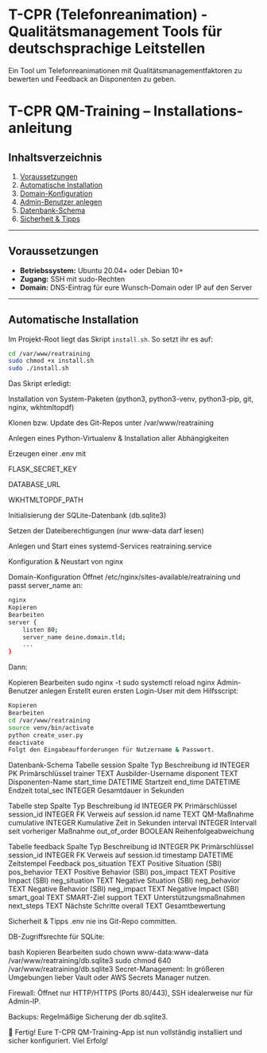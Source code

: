 # T-CPR (Telefonreanimation) - Qualitätsmanagement Tools für deutschsprachige Leitstellen
Ein Tool um Telefonreanimationen mit Qualitätsmanagementfaktoren zu bewerten und Feedback an Disponenten zu geben.

# T-CPR QM-Training – Installations­anleitung

## Inhaltsverzeichnis
1. [Voraussetzungen](#voraussetzungen)  
2. [Automatische Installation](#automatische-installation)  
3. [Domain-Konfiguration](#domain-konfiguration)  
4. [Admin-Benutzer anlegen](#admin-benutzer-anlegen)  
5. [Datenbank-Schema](#datenbank-schema)  
6. [Sicherheit & Tipps](#sicherheit--tipps)  

---

## Voraussetzungen
- **Betriebssystem:** Ubuntu 20.04+ oder Debian 10+  
- **Zugang:** SSH mit sudo-Rechten  
- **Domain:** DNS-Eintrag für eure Wunsch-Domain oder IP auf den Server  

---

## Automatische Installation
Im Projekt-Root liegt das Skript `install.sh`. So setzt ihr es auf:

```bash
cd /var/www/reatraining
sudo chmod +x install.sh
sudo ./install.sh
````

Das Skript erledigt:

Installation von System-Paketen
(python3, python3-venv, python3-pip, git, nginx, wkhtmltopdf)

Klonen bzw. Update des Git-Repos unter /var/www/reatraining

Anlegen eines Python-Virtualenv & Installation aller Abhängigkeiten

Erzeugen einer .env mit

FLASK_SECRET_KEY

DATABASE_URL

WKHTMLTOPDF_PATH

Initialisierung der SQLite-Datenbank (db.sqlite3)

Setzen der Dateiberechtigungen (nur www-data darf lesen)

Anlegen und Start eines systemd-Services reatraining.service

Konfiguration & Neustart von nginx

Domain-Konfiguration
Öffnet /etc/nginx/sites-available/reatraining und passt server_name an:
```bash
nginx
Kopieren
Bearbeiten
server {
    listen 80;
    server_name deine.domain.tld;
    ...
}
```
Dann:


Kopieren
Bearbeiten
sudo nginx -t
sudo systemctl reload nginx
Admin-Benutzer anlegen
Erstellt euren ersten Login-User mit dem Hilfs­script:

```bash
Kopieren
Bearbeiten
cd /var/www/reatraining
source venv/bin/activate
python create_user.py
deactivate
Folgt den Eingabe­aufforderungen für Nutzername & Passwort.
```

Datenbank-Schema
Tabelle session
Spalte	Typ	Beschreibung
id	INTEGER PK	Primärschlüssel
trainer	TEXT	Ausbilder-Username
disponent	TEXT	Disponenten-Name
start_time	DATETIME	Startzeit
end_time	DATETIME	Endzeit
total_sec	INTEGER	Gesamtdauer in Sekunden

Tabelle step
Spalte	Typ	Beschreibung
id	INTEGER PK	Primärschlüssel
session_id	INTEGER FK	Verweis auf session.id
name	TEXT	QM-Maßnahme
cumulative	INTEGER	Kumulative Zeit in Sekunden
interval	INTEGER	Intervall seit vorheriger Maßnahme
out_of_order	BOOLEAN	Reihenfolgeabweichung

Tabelle feedback
Spalte	Typ	Beschreibung
id	INTEGER PK	Primärschlüssel
session_id	INTEGER FK	Verweis auf session.id
timestamp	DATETIME	Zeitstempel Feedback
pos_situation	TEXT	Positive Situation (SBI)
pos_behavior	TEXT	Positive Behavior (SBI)
pos_impact	TEXT	Positive Impact (SBI)
neg_situation	TEXT	Negative Situation (SBI)
neg_behavior	TEXT	Negative Behavior (SBI)
neg_impact	TEXT	Negative Impact (SBI)
smart_goal	TEXT	SMART-Ziel
support	TEXT	Unterstützungsmaßnahmen
next_steps	TEXT	Nächste Schritte
overall	TEXT	Gesamtbewertung

Sicherheit & Tipps
.env nie ins Git-Repo committen.

DB-Zugriffsrechte für SQLite:

bash
Kopieren
Bearbeiten
sudo chown www-data:www-data /var/www/reatraining/db.sqlite3
sudo chmod 640 /var/www/reatraining/db.sqlite3
Secret-Management: In größeren Umgebungen lieber Vault oder AWS Secrets Manager nutzen.

Firewall: Öffnet nur HTTP/HTTPS (Ports 80/443), SSH idealerweise nur für Admin-IP.

Backups: Regelmäßige Sicherung der db.sqlite3.

🎉 Fertig! Eure T-CPR QM-Training-App ist nun vollständig installiert und sicher konfiguriert. Viel Erfolg!
